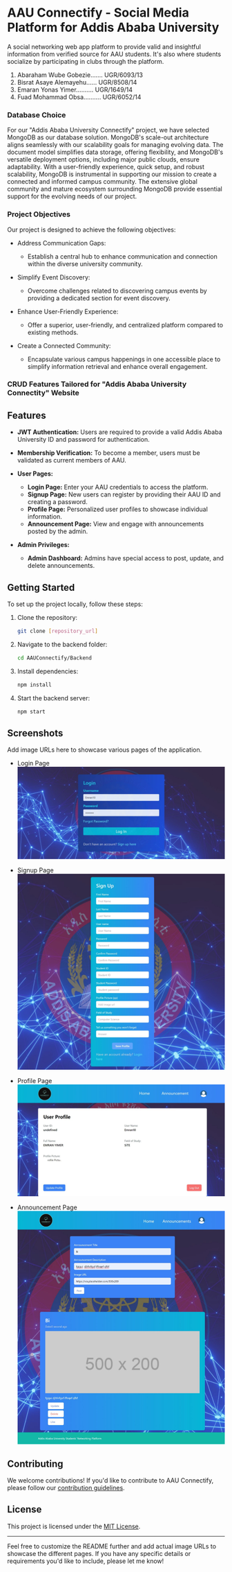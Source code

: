 # AAU Connectify - Social Media Platform for Addis Ababa University
A social networking web app platform to provide valid and insightful information from verified source for AAU students. It's also where students socialize by participating in clubs through the platform.

1. Abaraham Wube Gobezie.......  UGR/6093/13
2. Bisrat Asaye Alemayehu......  UGR/8508/14
4. Emaran Yonas Yimer..........  UGR/1649/14
5. Fuad Mohammad Obsa..........  UGR/6052/14


### Database Choice

For our "Addis Ababa University Connectify" project, we have selected MongoDB as our database solution. MongoDB's scale-out architecture aligns seamlessly with our scalability goals for managing evolving data. The document model simplifies data storage, offering flexibility, and MongoDB's versatile deployment options, including major public clouds, ensure adaptability. With a user-friendly experience, quick setup, and robust scalability, MongoDB is instrumental in supporting our mission to create a connected and informed campus community. The extensive global community and mature ecosystem surrounding MongoDB provide essential support for the evolving needs of our project.

### Project Objectives

Our project is designed to achieve the following objectives:

- Address Communication Gaps:
  - Establish a central hub to enhance communication and connection within the diverse university community.

- Simplify Event Discovery:
  - Overcome challenges related to discovering campus events by providing a dedicated section for event discovery.

- Enhance User-Friendly Experience:
  - Offer a superior, user-friendly, and centralized platform compared to existing methods.

- Create a Connected Community:
  - Encapsulate various campus happenings in one accessible place to simplify information retrieval and enhance overall engagement.

### CRUD Features Tailored for "Addis Ababa University Connectity" Website
## Features

- **JWT Authentication:** Users are required to provide a valid Addis Ababa University ID and password for authentication.
- **Membership Verification:** To become a member, users must be validated as current members of AAU.
- **User Pages:**
  - **Login Page:** Enter your AAU credentials to access the platform.
  - **Signup Page:** New users can register by providing their AAU ID and creating a password.
  - **Profile Page:** Personalized user profiles to showcase individual information.
  - **Announcement Page:** View and engage with announcements posted by the admin.
  
- **Admin Privileges:**
  - **Admin Dashboard:** Admins have special access to post, update, and delete announcements.
  
## Getting Started

To set up the project locally, follow these steps:

1. Clone the repository:

    ```bash
    git clone [repository_url]
    ```

2. Navigate to the backend folder:

    ```bash
    cd AAUConnectify/Backend
    ```

3. Install dependencies:

    ```bash
    npm install
    ```

4. Start the backend server:

    ```bash
    npm start
    ```

## Screenshots

Add image URLs here to showcase various pages of the application.

- Login Page
  ![Login Page](https://github.com/AAUConnectify/AAUConnectifyRepository/blob/main/screenshots/login%20page.jpg)

- Signup Page
  ![Signup Page](https://github.com/AAUConnectify/AAUConnectifyRepository/blob/main/screenshots/sign%20up%20page.jpg)

- Profile Page
  ![Profile Page](https://github.com/AAUConnectify/AAUConnectifyRepository/blob/main/screenshots/Profile%20Page.jpg)

- Announcement Page
  ![Announcement Page](https://github.com/AAUConnectify/AAUConnectifyRepository/blob/main/screenshots/announcement%20page.jpg)

## Contributing

We welcome contributions! If you'd like to contribute to AAU Connectify, please follow our [contribution guidelines](CONTRIBUTING.md).

## License

This project is licensed under the [MIT License](LICENSE.md).

---

Feel free to customize the README further and add actual image URLs to showcase the different pages. If you have any specific details or requirements you'd like to include, please let me know!


